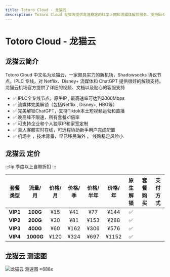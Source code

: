 ```yaml
---
title: Totoro Cloud - 龙猫云
description: Totoro Cloud 龙猫云提供高速稳定的科学上网和流媒体解锁服务，支持Netflix、Disney+、HBO、ChatGPT等多种流媒体与工具，采用专线加速，保障连接安全可靠，兼容iOS、Android、Windows、Mac等多平台，满足多场景需求。
---
```


# Totoro Cloud - 龙猫云

<!-- :::tip 龙猫云618购物节大促来了-低至48折起！

- 月付/季度/半年：享受**85**折优惠，优惠码：**`spring85`**

- 年付/2年/3年：享受**8**折优惠，优惠码：**`spring80`**

- 配合优惠码购买3年付即可享受**48**折优惠，非常划算哦

- 每个账号活动周期内只能使用3次优惠码

**活动时间：即日至2025年6月30号23点59分**
:::

<Links
  :items="[
    {
      name: '龙猫云618购物节大促来了-低至48折起！',
      desc: '即日起至2025年6月30号23点59分',
      link: 'https://itheo.top/totoro',
      rel: 'sponsored',
      image: { src: 'https://i.theojs.cn/logo/totoro.webp', alt: '龙猫云logo' }
    }
  ]"
/> -->

## 龙猫云简介 <Pill name="龙猫云官网" link="https://itheo.top/totoro" image="https://i.theojs.cn/logo/totoro.webp" alt="龙猫云logo" rel="sponsored"/>

Totoro Cloud 中文名为龙猫云，一家颇具实力的新机场，Shadowsocks 协议节点，IPLC 专线，对 Netflix、Disney+ 流媒体和 ChatGPT 提供很好的解锁支持。龙猫云机场官方提供了详细的视频、文档以及贴心的客服支持

- ✅ IPLC全专线节点，原生IP , 最高速率可达到2000Mbps
- ✅ 流媒体完美解锁（包括Netflix , Disney+, HBO等）
- ✅ 完美解锁ChatGPT，支持Tiktok本土短视频运营和直播
- ✅ 晚高峰不限速，所有套餐x1倍率
- ✅ 可支持企业和个人独享IP和家宽定制
- ✅ 真人客服实时在线，可远程协助新手用户完成配置
- ✅ 机场主 ，技术背景，早已移民海外 ， 线路稳定风险小

## 龙猫云 定价

:::tip
季度以上自带折扣
:::

| 套餐类型 |  流量/月  | 价格/月 | 价格/季 | 价格/半年 | 价格/年 | 原生解锁 |                                 套餐购买                                 |                                       支付方式                                       |
| :------: | :-------: | :-----: | :-----: | :-------: | :-----: | :------: | :----------------------------------------------------------------------: | :----------------------------------------------------------------------------------: |
| **VIP1** | **100G**  |   ¥15   |   ¥41   |    ¥77    |  ¥144   |    ✅    | <Pill name="立即购买" link="https://itheo.top/totoro" rel="sponsored" /> | <iconify-icon icon="bi:alipay" style="color: #1677FF;font-size:24px"></iconify-icon> |
| **VIP2** | **200G**  |   ¥30   |   ¥81   |   ¥153    |  ¥288   |    ✅    | <Pill name="立即购买" link="https://itheo.top/totoro" rel="sponsored" /> | <iconify-icon icon="bi:alipay" style="color: #1677FF;font-size:24px"></iconify-icon> |
| **VIP3** | **400G**  |   ¥60   |  ¥162   |   ¥306    |  ¥576   |    ✅    | <Pill name="立即购买" link="https://itheo.top/totoro" rel="sponsored" /> | <iconify-icon icon="bi:alipay" style="color: #1677FF;font-size:24px"></iconify-icon> |
| **VIP4** | **1000G** |  ¥120   |  ¥324   |   ¥697    |  ¥1152  |    ✅    | <Pill name="立即购买" link="https://itheo.top/totoro" rel="sponsored" /> | <iconify-icon icon="bi:alipay" style="color: #1677FF;font-size:24px"></iconify-icon> |

## 龙猫云 测速图

![龙猫云 测速图 =688x](https://i.theojs.cn/airport/totoro.webp)
